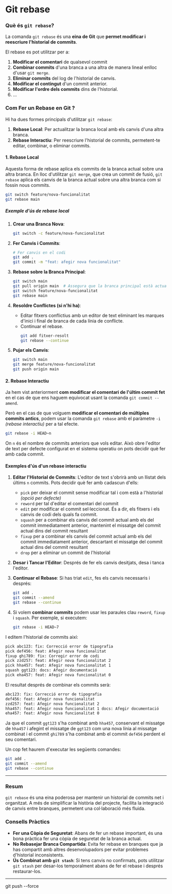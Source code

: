# Git rebase
### Què és `git rebase`?

La comanda `git rebase` és una **eina de Git** que **permet modificar i reescriure l'historial de commits**.

El rebase es pot utilitzar per a:
1. **Modificar el comentari** de qualsevol commit
2. **Combinar commits** d'una branca a una altra de manera lineal enlloc d'usar `git merge`.
3. **Eliminar commits** del log de l'historial de canvis.
4. **Modificar el contingut** d'un commit anterior.
5. **Modificar l'ordre dels commits** dins de l'historial.
6. ...

### Com Fer un Rebase en Git ?

Hi ha dues formes principals d'utilitzar `git rebase`:

1. **Rebase Local**: Per actualitzar la branca local amb els canvis d'una altra branca.
2. **Rebase Interactiu**: Per reescriure l'historial de commits, permetent-te editar, combinar, o eliminar commits.

#### 1. Rebase Local

Aquesta forma de rebase aplica els commits de la branca actual sobre una altra branca.
En lloc d'utilitzar `git merge`, que crea un commit de fusió, `git rebase` aplica els canvis de la branca actual sobre una altra branca com si fossin nous commits.

```sh
git switch feature/nova-funcionalitat
git rebase main
```

##### Exemple d'ús de rebase local
1. **Crear una Branca Nova**:
   ```sh
   git switch -c feature/nova-funcionalitat
   ```

2. **Fer Canvis i Commits**:
   ```sh
   # Fer canvis en el codi
   git add .
   git commit -m "feat: afegir nova funcionalitat"
   ```

3. **Rebase sobre la Branca Principal**:
   ```sh
   git switch main
   git pull origin main  # Assegura que la branca principal està actualitzada
   git switch feature/nova-funcionalitat
   git rebase main
   ```

4. **Resoldre Conflictes (si n'hi ha)**:
   - Editar fitxers conflictius amb un editor de text eliminant les marques d'inici i final de branca de cada línia de conflicte.
   - Continuar el rebase.
     ```sh
     git add fitxer-resolt
     git rebase --continue
     ```

5. **Pujar els Canvis**:
   ```sh
   git switch main
   git merge feature/nova-funcionalitat
   git push origin main
   ```


#### 2. Rebase Interactiu

Ja hem vist anteriorment **com modificar el comentari de l'últim commit fet** en el cas de que ens haguem equivocat usant la comanda `git commit --amend`.

Però en el cas de que volguem **modificar el comentari de múltiples commits antics**, podem usar la comanda `git rebase`  amb el paràmetre `-i` *(rebase interactiu)* per a tal efecte.

```sh
git rebase -i HEAD~n
```

On `n` és el nombre de commits anteriors que vols editar. Això obre l'editor de text per defecte configurat en el sistema operatiu on pots decidir què fer amb cada commit.

#### Exemples d'ús d'un rebase interactiu

1. **Editar l'Historial de Commits**:
   L'editor de text s'obrirà amb un llistat dels últims `n` commits. Pots decidir què fer amb cadascun d'ells:
   - `pick` per deixar el commit sense modificar tal i com està a l'historial *(opció per defecte)*
   - `reword` per tal d'editar el comentari del commit
   - `edit` per modificar el commit sel·leccionat. És a dir, els fitxers i els canvis de codi dels quals fa commit.
   - `squash` per a combinar els canvis del commit actual amb els del commit immediatament anterior, mantenint el missatge del commit actual dins del commit resultant
   - `fixup` per a combinar els canvis del commit actual amb els del commit immediatament anterior, descartant el missatge del commit actual dins del commit resultant
   - `drop` per a eliminar un commit de l'historial

3. **Desar i Tancar l'Editor**:
   Després de fer els canvis desitjats, desa i tanca l'editor.

4. **Continuar el Rebase**:
   Si has triat `edit`, fes els canvis necessaris i després:
   ```sh
   git add .
   git commit --amend
   git rebase --continue
   ```

5. Si volem **combinar commits** podem usar les paraules clau `reword`, `fixup` i `squash`.
   Per exemple, si executem:
   ```sh
   git rebase -i HEAD~7
   ```

I editem l'historial de commits així:
```sh
pick abc123: fix: Correcció error de tipografia
pick def456: feat: Afegir nova funcionalitat
fixup ghi789: fix: Corregir error de codi
pick zzd257: feat: Afegir nova funcionalitat 2
pick hha457: feat: Afegir nova funcionalitat 1
squash ggt123: docs: Afegir documentació
pick eha457: feat: Afegir nova funcionalitat 0

```

El resultat després de combinar els commits serà:
```sh
abc123: fix: Correcció error de tipografia
def456: feat: Afegir nova funcionalitat
zzd257: feat: Afegir nova funcionalitat 2
hha457: feat: Afegir nova funcionalitat 1 docs: Afegir documentació
eha457: feat: Afegir nova funcionalitat 0
```

Ja que el commit `ggt123` s'ha combinat amb `hha457`, conservant el missatge de `hha457` i afegint el missatge de `ggt123` com una nova línia al missatge combinat i el commit `ghi789` s'ha combinat amb el commit `def456` perdent el seu comentari.

Un cop fet haurem d'executar les següents comandes:
   ```sh
   git add .
   git commit --amend
   git rebase --continue
   ```

---

### Resum

`git rebase` és una eina poderosa per mantenir un historial de commits net i organitzat. A més de simplificar la història del projecte, facilita la integració de canvis entre branques, permetent una col·laboració més fluida.

### Consells Pràctics

- **Fer una Còpia de Seguretat**: Abans de fer un rebase important, és una bona pràctica fer una còpia de seguretat de la branca actual.
- **No Rebasejar Branca Compartida**: Evita fer rebase en branques que ja has compartit amb altres desenvolupadors per evitar problemes d'historial inconsistents.
- **Ús Combinat amb `git stash`**: Si tens canvis no confirmats, pots utilitzar `git stash` per desar-los temporalment abans de fer el rebase i després restaurar-los.


---
git push --force
